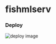 # fishmlserv

### Deploy
![deploy image](https://private-user-images.githubusercontent.com/134017660/362965646-aa0556f8-1873-4adc-af03-69b0a1a69eb4.png?jwt=eyJhbGciOiJIUzI1NiIsInR5cCI6IkpXVCJ9.eyJpc3MiOiJnaXRodWIuY29tIiwiYXVkIjoicmF3LmdpdGh1YnVzZXJjb250ZW50LmNvbSIsImtleSI6ImtleTUiLCJleHAiOjE3MjQ5ODQxMDIsIm5iZiI6MTcyNDk4MzgwMiwicGF0aCI6Ii8xMzQwMTc2NjAvMzYyOTY1NjQ2LWFhMDU1NmY4LTE4NzMtNGFkYy1hZjAzLTY5YjBhMWE2OWViNC5wbmc_WC1BbXotQWxnb3JpdGhtPUFXUzQtSE1BQy1TSEEyNTYmWC1BbXotQ3JlZGVudGlhbD1BS0lBVkNPRFlMU0E1M1BRSzRaQSUyRjIwMjQwODMwJTJGdXMtZWFzdC0xJTJGczMlMkZhd3M0X3JlcXVlc3QmWC1BbXotRGF0ZT0yMDI0MDgzMFQwMjEwMDJaJlgtQW16LUV4cGlyZXM9MzAwJlgtQW16LVNpZ25hdHVyZT0wYThmOWY0NWEwY2NhNTk5NDA5OTRkM2YwYmRiMzE1NGI4M2ZhZDdjMjc4NWZlOThlZmI2OGFmODUyMmIxMDBkJlgtQW16LVNpZ25lZEhlYWRlcnM9aG9zdCZhY3Rvcl9pZD0wJmtleV9pZD0wJnJlcG9faWQ9MCJ9.LfKUUZpncIqLjaHEHsoXLouo1cmI2T9ATzKt1iW11So)
